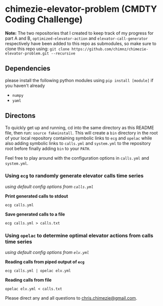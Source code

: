 # chimezie-elevator-problem (CMDTY Coding Challenge)

**Note:** The two repositories that I created to keep track of my progress for
part A and B, `optimized-elevator-action` and `elevator-call-generator`
respectively have been added to this repo as submodules, so make sure
to clone this repo using:
`git clone https://github.com/chimnz/chimezie-elevator-problem.git --recursive`

## Dependencies
please install the following python modules using `pip install [module]` if you haven't already
* `numpy`
* `yaml`

## Directons
To quickly get up and running, cd into the same directory as this README file,
then run: `source fakeinstall`. This will create a `bin` directory
in the root of your local repository containing symbolic links to
`ecg` and `opelac` while also adding symbolic links to
`calls.yml` and `system.yml` to the repository root before finally
adding `bin` to your `PATH`.

Feel free to play around with the configuration options in
`calls.yml` and `system.yml`.

### Using `ecg` to randomly generate elevator calls time series
*using default config options from `calls.yml`*

**Print generated calls to stdout**

`ecg calls.yml`

**Save generated calls to a file**

`ecg calls.yml > calls.txt`

### Using `opelac` to determine optimal elevator actions from calls time series
*using default config options from `elv.yml`*

**Reading calls from piped output of `ecg`**

`ecg calls.yml | opelac elv.yml`

**Reading calls from file**

`opelac elv.yml < calls.txt`

Please direct any and all questions to <chris.chimezie@gmail.com>.
